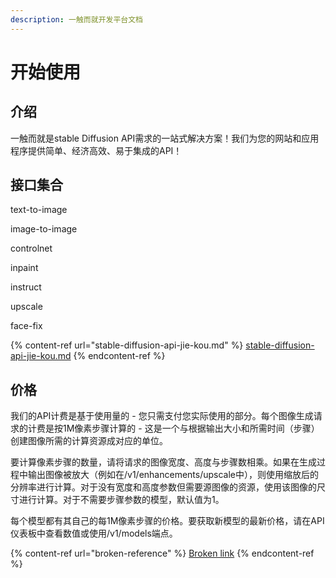 ```yaml
---
description: 一触而就开发平台文档
---
```


# 开始使用

## 介绍

一触而就是stable Diffusion API需求的一站式解决方案！我们为您的网站和应用程序提供简单、经济高效、易于集成的API！

## 接口集合

text-to-image

image-to-image

controlnet

inpaint

instruct

upscale

face-fix

{% content-ref url="stable-diffusion-api-jie-kou.md" %}
[stable-diffusion-api-jie-kou.md](stable-diffusion-api-jie-kou.md)
{% endcontent-ref %}

## 价格

我们的API计费是基于使用量的 - 您只需支付您实际使用的部分。每个图像生成请求的计费是按1M像素步骤计算的 - 这是一个与根据输出大小和所需时间（步骤）创建图像所需的计算资源成对应的单位。

要计算像素步骤的数量，请将请求的图像宽度、高度与步骤数相乘。如果在生成过程中输出图像被放大（例如在/v1/enhancements/upscale中），则使用缩放后的分辨率进行计算。对于没有宽度和高度参数但需要源图像的资源，使用该图像的尺寸进行计算。对于不需要步骤参数的模型，默认值为1。

每个模型都有其自己的每1M像素步骤的价格。要获取新模型的最新价格，请在API仪表板中查看数值或使用/v1/models端点。

{% content-ref url="broken-reference" %}
[Broken link](broken-reference)
{% endcontent-ref %}
